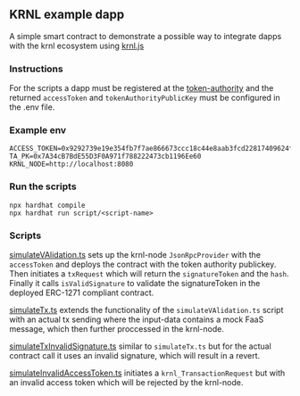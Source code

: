 ## KRNL example dapp

A simple smart contract to demonstrate a possible way to integrate dapps with the krnl ecosystem using [krnl.js](https://www.npmjs.com/package/krnl) 

### Instructions

For the scripts a dapp must be registered at the [token-authority](/token-authority/) and the returned `accessToken` and `tokenAuthorityPublicKey` must be configured in the .env file. 

### Example env
```env
ACCESS_TOKEN=0x9292739e19e354fb7f7ae866673ccc18c44e8aab3fcd22817409624f83324af14ca767fb835eadb19ce95c0d693d74fa53647a87807a728041f92c77d55354bd00
TA_PK=0x7A34cB7BdE55D3F0A971f788222473cb1196Ee60
KRNL_NODE=http://localhost:8080
```

### Run the scripts
```shell
npx hardhat compile
npx hardhat run script/<script-name>
```

### Scripts

[simulateVAlidation.ts](/scripts/simulateValidation.ts) sets up the krnl-node `JsonRpcProvider` with the `accessToken` and deploys the contract with the token authority publickey. Then initiates a `txRequest` which will return the `signatureToken` and the `hash`. Finally it calls `isValidSignature` to validate the signatureToken in the deployed ERC-1271 compliant contract.

[simulateTx.ts](/scripts/simulateTx.ts) extends the functionality of the `simulateVAlidation.ts` script with an actual tx sending where the input-data contains a mock FaaS message, which then further proccessed in the krnl-node.

[simulateTxInvalidSignature.ts](/scripts/simulateTxInvalidSignature.ts) similar to `simulateTx.ts` but for the actual contract call it uses an invalid signature, which will result in a revert.

[simulateInvalidAccessToken.ts](/scripts/simulateInvalidAccessToken.ts) initiates a `krnl_TransactionRequest` but with an invalid access token which will be rejected by the krnl-node.
